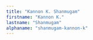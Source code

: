```yaml
---
title: "Kannon K. Shanmugam"
firstname: "Kannon K."
lastname: "Shanmugam"
alphaname: "shanmugam-kannon-k"
---
```

